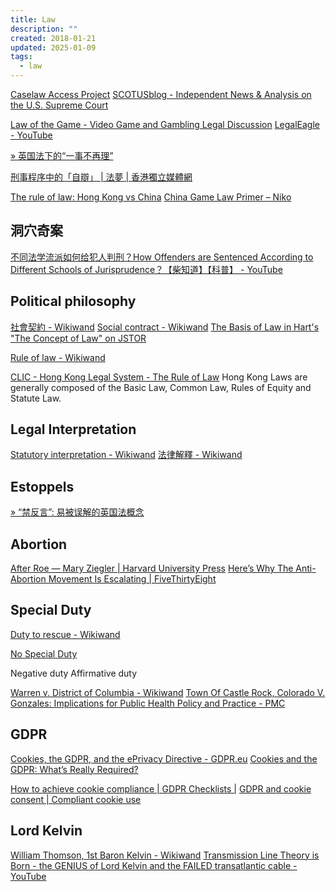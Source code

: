 ```yaml
---
title: Law
description: ""
created: 2018-01-21
updated: 2025-01-09
tags:
  - law
---
```


[Caselaw Access Project](https://case.law/)
[SCOTUSblog - Independent News & Analysis on the U.S. Supreme Court](https://www.scotusblog.com/)

[Law of the Game - Video Game and Gambling Legal Discussion](http://lawofthegame.com/)
[LegalEagle - YouTube](https://www.youtube.com/@LegalEagle)

[» 英国法下的“一事不再理”](http://huizhonglaw.com/cn/%e6%b1%87%e4%bb%b2%e5%be%8b%e5%b8%88-%e4%b8%93%e4%b8%9a%e8%af%84%e8%ae%ba/%e8%8b%b1%e5%9b%bd%e6%b3%95%e4%b8%8b%e7%9a%84%e4%b8%80%e4%ba%8b%e4%b8%8d%e5%86%8d%e7%90%86/)

[刑事程序中的「自辯」 | 法夢 | 香港獨立媒體網](https://www.inmediahk.net/node/1061022)

[The rule of law: Hong Kong vs China](https://multimedia.scmp.com/infographics/news/world/article/3023351/rule-of-law/)
[China Game Law Primer – Niko](http://nikopartners.com/2017-china-game-law-primer/)

## 洞穴奇案

[不同法学流派如何给犯人判刑？How Offenders are Sentenced According to Different Schools of Jurisprudence？【柴知道】【科普】 - YouTube](https://www.youtube.com/watch?v=XGSe6ksIDW0)

## Political philosophy

[社會契約 - Wikiwand](https://www.wikiwand.com/zh/%E7%A4%BE%E6%9C%83%E5%A5%91%E7%B4%84)
[Social contract - Wikiwand](https://www.wikiwand.com/en/Social_contract)
[The Basis of Law in Hart's "The Concept of Law" on JSTOR](https://www.jstor.org/stable/43155198?seq=1)

[Rule of law - Wikiwand](https://www.wikiwand.com/en/Rule_of_law)

[CLIC - Hong Kong Legal System - The Rule of Law](http://www.clic.org.hk/en/topics/hkLegalSystem/theRuleOfLaw/)
Hong Kong Laws are generally composed of the Basic Law, Common Law, Rules of Equity and Statute Law.

## Legal Interpretation

[Statutory interpretation - Wikiwand](https://www.wikiwand.com/en/Statutory_interpretation)
[法律解釋 - Wikiwand](https://www.wikiwand.com/zh/%E6%B3%95%E5%BE%8B%E8%A7%A3%E9%87%8B)

## Estoppels

[» “禁反言”: 易被误解的英国法概念](http://huizhonglaw.com/cn/%E6%B1%87%E4%BB%B2%E5%BE%8B%E5%B8%88-%E4%B8%93%E4%B8%9A%E8%AF%84%E8%AE%BA/%E7%A6%81%E5%8F%8D%E8%A8%80-%E6%98%93%E8%A2%AB%E8%AF%AF%E8%A7%A3%E7%9A%84%E8%8B%B1%E5%9B%BD%E6%B3%95%E6%A6%82%E5%BF%B5-3/)

## Abortion

[After Roe — Mary Ziegler | Harvard University Press](http://www.hup.harvard.edu/catalog.php?isbn=9780674736771)
[Here’s Why The Anti-Abortion Movement Is Escalating | FiveThirtyEight](https://fivethirtyeight.com/features/we-categorized-hundreds-of-abortion-restrictions-heres-why-the-anti-abortion-movement-is-escalating/amp/)

## Special Duty

[Duty to rescue - Wikiwand](https://www.wikiwand.com/en/Duty_to_rescue)

[No Special Duty](https://radiolab.org/episodes/no-special-duty-2206)

Negative duty
Affirmative duty

[Warren v. District of Columbia - Wikiwand](https://www.wikiwand.com/en/Warren_v._District_of_Columbia)
[Town Of Castle Rock, Colorado V. Gonzales: Implications for Public Health Policy and Practice - PMC](https://www.ncbi.nlm.nih.gov/pmc/articles/PMC1525280/)

## GDPR

[Cookies, the GDPR, and the ePrivacy Directive - GDPR.eu](https://gdpr.eu/cookies/)
[Cookies and the GDPR: What’s Really Required?](https://www.iubenda.com/en/help/5525-cookies-gdpr-requirements)

[How to achieve cookie compliance | GDPR Checklists |](https://www.cookiebot.com/en/cookie-compliance/)
[GDPR and cookie consent | Compliant cookie use](https://www.cookiebot.com/en/gdpr-cookies/)

## Lord Kelvin

[William Thomson, 1st Baron Kelvin - Wikiwand](https://www.wikiwand.com/en/William_Thomson,_1st_Baron_Kelvin)
[Transmission Line Theory is Born - the GENIUS of Lord Kelvin and the FAILED transatlantic cable - YouTube](https://www.youtube.com/watch?v=ASNQ8rNzcLc)
